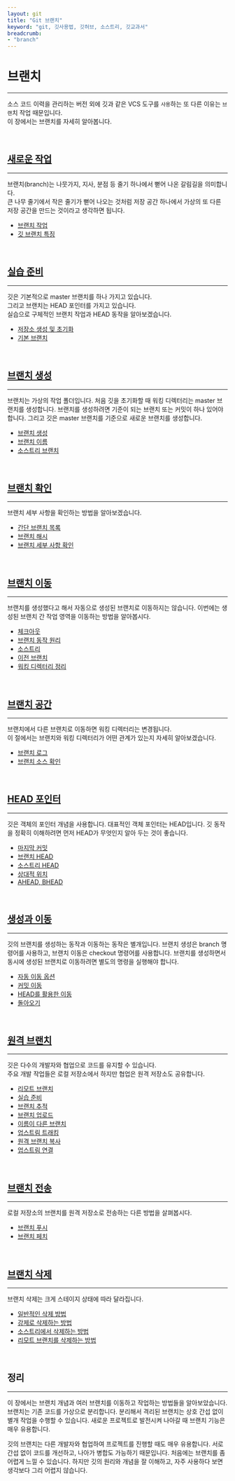 ```yaml
---
layout: git
title: "Git 브랜치"
keyword: "git, 깃사용법, 깃허브, 소스트리, 깃교과서"
breadcrumb:
- "branch"
---
```


# 브랜치
---
소스 코드 이력을 관리하는 버전 외에 깃과 같은 VCS 도구를 `사용`하는 또 다른 이유는 `브랜`치 작업 때문입니다.  
이 장에서는 브랜치를 자세히 알아봅니다.  

<br>

## [새로운 작업](working)
---
브랜치(branch)는 나뭇가지, 지사, 분점 등 줄기 하나에서 뻗어 나온 갈림길을 의미합니다.  
큰 나무 줄기에서 작은 줄기가 뻗어 나오는 것처럼 저장 공간 하나에서 가상의 또 다른 저장 공간을 만드는 것이라고 생각하면 됩니다.

+ [브랜치 작업](working/new) 
+ [깃 브랜치 특징](working/feature) 

<br>

## [실습 준비](prepare)
---
깃은 기본적으로 master 브랜치를 하나 가지고 있습니다.  
그리고 브랜치는 HEAD 포인터를 가지고 있습니다.  
실습으로 구체적인 브랜치 작업과 HEAD 동작을 알아보겠습니다.

+ [저장소 생성 및 초기화](prepare/init)
+ [기본 브랜치](prepare/master)

<br>

## [브랜치 생성](create)
---
브랜치는 가상의 작업 폴더입니다. 처음 깃을 초기화할 때 워킹 디렉터리는 master 브랜치를 생성합니다. 
브랜치를 생성하려면 기준이 되는 브랜치 또는 커밋이 하나 있어야 합니다. 
그리고 깃은 master 브랜치를 기준으로 새로운 브랜치를 생성합니다.  

+ [브랜치 생성](create/create) 
+ [브랜치 이름](create/name) 
+ [소스트리 브랜치](create/sourcetree) 

<br>

## [브랜치 확인](list)
---
브랜치 세부 사항을 확인하는 방법을 알아보겠습니다. 

+ [간단 브랜치 목록](list/simple)
+ [브랜치 해시](list/hash) 
+ [브랜치 세부 사항 확인](list/detail)

<br>

## [브랜치 이동](checkout)
---
브랜치를 생성했다고 해서 자동으로 생성된 브랜치로 이동하지는 않습니다. 이번에는 생성된 브랜치 간 작업 영역을 이동하는 방법을 알아봅시다. 

+ [체크아웃](checkout/out)
+ [브랜치 동작 원리](checkout/principle)
+ [소스트리](checkout/sourcetree) 
+ [이전 브랜치](checkout/prev) 
+ [워킹 디렉터리 정리](checkout/clean) 

<br>

## [브랜치 공간](log)
---
브랜치에서 다른 브랜치로 이동하면 워킹 디렉터리는 변경됩니다.  
이 절에서는 브랜치와 워킹 디렉터리가 어떤 관계가 있는지 자세히 알아보겠습니다.

+ [브랜치 로그](log#1)
+ [브랜치 소스 확인](log#2)

<br>

## [HEAD 포인터](head)
---
깃은 객체의 포인터 개념을 사용합니다. 대표적인 객체 포인터는 HEAD입니다. 깃 동작을 정확히 이해하려면 먼저 HEAD가 무엇인지 알아 두는 것이 좋습니다.  

+ [마지막 커밋](head#1)
+ [브랜치 HEAD](head#2) 
+ [소스트리 HEAD](head#3)
+ [상대적 위치](head#4) 
+ [AHEAD, BHEAD](head#5)

<br>

## [생성과 이동](change)
---
깃의 브랜치를 생성하는 동작과 이동하는 동작은 별개입니다. 브랜치 생성은 branch 명령어를 사용하고, 브랜치 이동은 checkout 명령어를 사용합니다. 브랜치를 생성하면서 동시에 생성된 브랜치로 이동하려면 별도의 명령을 실행해야 합니다.  

+ [자동 이동 옵션](change#1) 
+ [커밋 이동](change#2) 
+ [HEAD를 활용한 이동](change#3)
+ [돌아오기](change#4) 

<br>

## [원격 브랜치](remote)
---
깃은 다수의 개발자와 협업으로 코드를 유지할 수 있습니다.  
주요 개발 작업들은 로컬 저장소에서 하지만 협업은 원격 저장소도 공유합니다.  

+ [리모트 브랜치](remote#1) 
+ [실습 준비](remote#2) 
+ [브랜치 추적](remote#3)
+ [브랜치 업로드](remote#4)
+ [이름이 다른 브랜치](remote#5)
+ [업스트림 트래킹](remote#6)
+ [원격 브랜치 복사](remote#7)
+ [업스트림 연결](remote#8)

<br>

## [브랜치 전송](trans)
---
로컬 저장소의 브랜치를 원격 저장소로 전송하는 다른 방법을 살펴봅시다. 

+ [브랜치 푸시](trans#1) 
+ [브랜치 페치](trans#2)

<br>

## [브랜치 삭제](delete)
---
브랜치 삭제는 크게 스테이지 상태에 따라 달라집니다.

+ [일반적인 삭제 방법](delete#1) 
+ [강제로 삭제하는 방법](delete#2) 
+ [소스트리에서 삭제하는 방법](delete#3) 
+ [리모트 브랜치를 삭제하는 방법](delete#4) 

<br>

## 정리
---
이 장에서는 브랜치 개념과 여러 브랜치를 이동하고 작업하는 방법들을 알아보았습니다. 브랜치는 기존 코드를 가상으로 분리합니다. 분리해서 격리된 브랜치는 상호 간섭 없이 별개 작업을 수행할 수 있습니다. 새로운 프로젝트로 발전시켜 나아갈 때 브랜치 기능은 매우 유용합니다.  

깃의 브랜치는 다른 개발자와 협업하여 프로젝트를 진행할 때도 매우 유용합니다. 서로 간섭 없이 코드를 개선하고, 나아가 병합도 가능하기 때문입니다. 처음에는 브랜치를 좀 어렵게 느낄 수 있습니다. 하지만 깃의 원리와 개념을 잘 이해하고, 자주 사용하다 보면 생각보다 그리 어렵지 않습니다.  

<br><br>